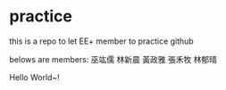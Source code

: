 # practice
this is a repo to let EE+ member to practice github

belows are members:
巫竑儒
林新晨
黃政雅
張禾牧
林郁晴

<!-- <br> -->
Hello World~!

